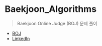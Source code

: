 # Baekjoon_Algorithms
> Baekjoon Online Judge (BOJ) 문제 풀이

- [BOJ](https://www.acmicpc.net/user/c3171700)
- [LinkedIn](https://www.linkedin.com/in/jason-choi-221089b7/)
